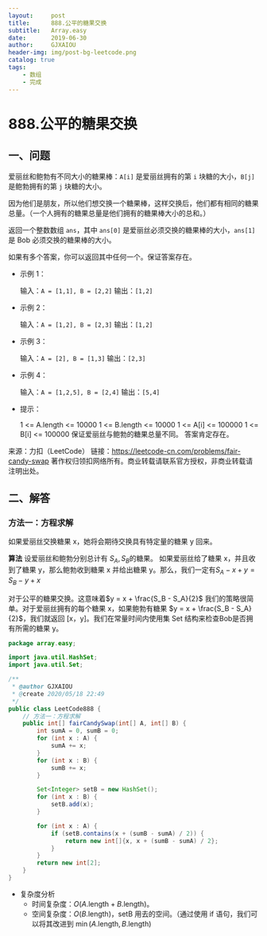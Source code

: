 ```yaml
---
layout:     post
title:      888.公平的糖果交换
subtitle:   Array.easy
date:       2019-06-30
author:     GJXAIOU
header-img: img/post-bg-leetcode.png
catalog: true
tags:
    - 数组
	- 完成
---
```


# 888.公平的糖果交换


## 一、问题

爱丽丝和鲍勃有不同大小的糖果棒：`A[i]` 是爱丽丝拥有的第 `i` 块糖的大小，`B[j]` 是鲍勃拥有的第 `j` 块糖的大小。

因为他们是朋友，所以他们想交换一个糖果棒，这样交换后，他们都有相同的糖果总量。（一个人拥有的糖果总量是他们拥有的糖果棒大小的总和。）

返回一个整数数组 `ans`，其中 `ans[0]` 是爱丽丝必须交换的糖果棒的大小，`ans[1]` 是 Bob 必须交换的糖果棒的大小。

如果有多个答案，你可以返回其中任何一个。保证答案存在。

 

- 示例 1：

    输入：`A = [1,1], B = [2,2]`
    输出：`[1,2]`

- 示例 2：

    输入：`A = [1,2], B = [2,3]`
    输出：`[1,2]`

- 示例 3：

    输入：`A = [2], B = [1,3]`
    输出：`[2,3]`

- 示例 4：

    输入：`A = [1,2,5], B = [2,4]`
    输出：`[5,4]`

- 提示：

    1 <= A.length <= 10000
    1 <= B.length <= 10000
    1 <= A[i] <= 100000
    1 <= B[i] <= 100000
    保证爱丽丝与鲍勃的糖果总量不同。
    答案肯定存在。

来源：力扣（LeetCode）
链接：https://leetcode-cn.com/problems/fair-candy-swap
著作权归领扣网络所有。商业转载请联系官方授权，非商业转载请注明出处。

## 二、解答

### 方法一：方程求解
如果爱丽丝交换糖果 x，她将会期待交换具有特定量的糖果 y 回来。

**算法**
设爱丽丝和鲍勃分别总计有 $S_A, S_B$的糖果。
如果爱丽丝给了糖果 x，并且收到了糖果 y，那么鲍勃收到糖果 x 并给出糖果 y。那么，我们一定有$S_A - x + y = S_B - y + x$


对于公平的糖果交换。这意味着$y = x + \frac{S_B - S_A}{2}$
我们的策略很简单。对于爱丽丝拥有的每个糖果 x，如果鲍勃有糖果 $y = x + \frac{S_B - S_A}{2}$，我们就返回 [x，y]。我们在常量时间内使用集 Set 结构来检查Bob是否拥有所需的糖果 y。

```Java
package array.easy;

import java.util.HashSet;
import java.util.Set;

/**
 * @author GJXAIOU
 * @create 2020/05/18 22:49
 */
public class LeetCode888 {
    // 方法一：方程求解
    public int[] fairCandySwap(int[] A, int[] B) {
        int sumA = 0, sumB = 0;
        for (int x : A) {
            sumA += x;
        }
        for (int x : B) {
            sumB += x;
        }

        Set<Integer> setB = new HashSet();
        for (int x : B) {
            setB.add(x);
        }

        for (int x : A) {
            if (setB.contains(x + (sumB - sumA) / 2)) {
                return new int[]{x, x + (sumB - sumA) / 2};
            }
        }
        return new int[2];
    }
}

```
- 复杂度分析
  - 时间复杂度：$O(A\text{.length} + B\text{.length})$。
  - 空间复杂度：$O(B\text{.length})$，setB 用去的空间。（通过使用 if 语句，我们可以将其改进到 $\min(A\text{.length}, B\text{.length})$



